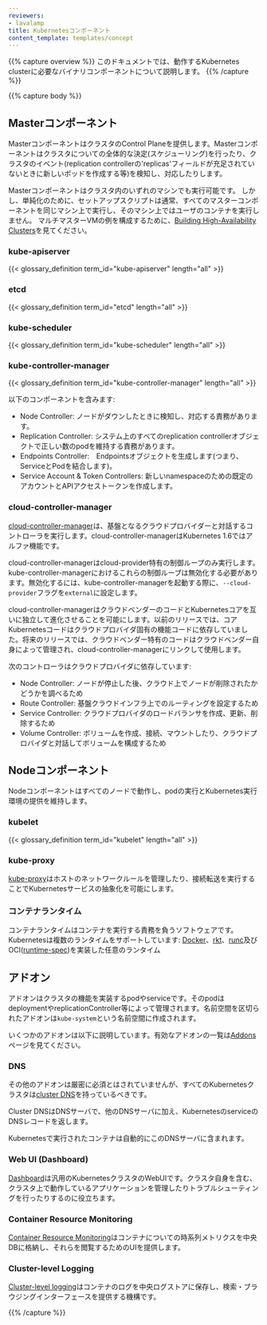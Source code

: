 ```yaml
---
reviewers:
- lavalamp
title: Kubernetesコンポーネント
content_template: templates/concept
---
```


{{% capture overview %}}
このドキュメントでは、動作するKubernetes clusterに必要なバイナリコンポーネントについて説明します。
{{% /capture %}}

{{% capture body %}}
## Masterコンポーネント

MasterコンポーネントはクラスタのControl Planeを提供します。Masterコンポーネントはクラスタについての全体的な決定(スケジューリング)を行ったり、クラスタのイベント(replication controllerの'replicas'フィールドが充足されていないときに新しいポッドを作成する等)を検知し、対応したりします。

Masterコンポーネントはクラスタ内のいずれのマシンでも実行可能です。
しかし、単純化のために、セットアップスクリプトは通常、すべてのマスターコンポーネントを同じマシン上で実行し、そのマシン上ではユーザのコンテナを実行しません。
マルチマスターVMの例を構成するために、[Building High-Availability Clusters](/docs/admin/high-availability/)を見てください。

### kube-apiserver

{{< glossary_definition term_id="kube-apiserver" length="all" >}}

### etcd

{{< glossary_definition term_id="etcd" length="all" >}}

### kube-scheduler

{{< glossary_definition term_id="kube-scheduler" length="all" >}}

### kube-controller-manager

{{< glossary_definition term_id="kube-controller-manager" length="all" >}}

以下のコンポーネントを含みます:

  * Node Controller: ノードがダウンしたときに検知し、対応する責務があります。
  * Replication Controller: システム上のすべてのreplication controllerオブジェクトで正しい数のpodを維持する責務があります。
  * Endpoints Controller:　Endpointsオブジェクトを生成します(つまり、ServiceとPodを結合します)。
  * Service Account & Token Controllers: 新しいnamespaceのための既定のアカウントとAPIアクセストークンを作成します。

### cloud-controller-manager

[cloud-controller-manager](/docs/tasks/administer-cluster/running-cloud-controller/)は、基盤となるクラウドプロバイダーと対話するコントローラを実行します。cloud-controller-managerはKubernetes 1.6ではアルファ機能です。

cloud-controller-managerはcloud-provider特有の制御ループのみ実行します。kube-controller-managerにおけるこれらの制御ループは無効化する必要があります。無効化するには、kube-controller-managerを起動する際に、`--cloud-provider`フラグを`external`に設定します。

cloud-controller-managerはクラウドベンダーのコードとKubernetesコアを互いに独立して進化させることを可能にします。以前のリリースでは、コアKubernetesコードはクラウドプロバイダ固有の機能コードに依存していました。将来のリリースでは、クラウドベンダー特有のコードはクラウドベンダー自身によって管理され、cloud-controller-managerにリンクして使用します。

次のコントローラはクラウドプロバイダに依存しています:

  * Node Controller: ノードが停止した後、クラウド上でノードが削除されたかどうかを調べるため
  * Route Controller: 基盤クラウドインフラ上でのルーティングを設定するため
  * Service Controller: クラウドプロバイダのロードバランサを作成、更新、削除するため
  * Volume Controller: ボリュームを作成、接続、マウントしたり、クラウドプロバイダと対話してボリュームを構成するため

## Nodeコンポーネント

Nodeコンポーネントはすべてのノードで動作し、podの実行とKubernetes実行環境の提供を維持します。

### kubelet

{{< glossary_definition term_id="kubelet" length="all" >}}

### kube-proxy

[kube-proxy](/docs/admin/kube-proxy/)はホストのネットワークルールを管理したり、接続転送を実行することでKubernetesサービスの抽象化を可能にします。

### コンテナランタイム

コンテナランタイムはコンテナを実行する責務を負うソフトウェアです。Kubernetesは複数のランタイムをサポートしています: [Docker](http://www.docker.com)、[rkt](https://coreos.com/rkt/)、[runc](https://github.com/opencontainers/runc)及びOCI([runtime-spec](https://github.com/opencontainers/runtime-spec))を実装した任意のランタイム

## アドオン

アドオンはクラスタの機能を実装するpodやserviceです。そのpodはdeploymentやreplicationController等によって管理されます。名前空間を区切られたアドオンは`kube-system`という名前空間に作成されます。

いくつかのアドオンは以下に説明しています。有効なアドオンの一覧は[Addons](/docs/concepts/cluster-administration/addons/)ページを見てください。

### DNS

その他のアドオンは厳密に必須とはされていませんが、すべてのKubernetesクラスタは[cluster DNS](/docs/concepts/services-networking/dns-pod-service/)を持っているべきです。

Cluster DNSはDNSサーバで、他のDNSサーバに加え、KubernetesのserviceのDNSレコードを返します。

Kubernetesで実行されたコンテナは自動的にこのDNSサーバに含まれます。

### Web UI (Dashboard)

[Dashboard](/docs/tasks/access-application-cluster/web-ui-dashboard/)は汎用のKubernetesクラスタのWebUIです。クラスタ自身を含む、クラスタ上で動作しているアプリケーションを管理したりトラブルシューティングを行ったりするのに役立ちます。

### Container Resource Monitoring

[Container Resource Monitoring](/docs/tasks/debug-application-cluster/resource-usage-monitoring/)はコンテナについての時系列メトリクスを中央DBに格納し、それらを閲覧するためのUIを提供します。

### Cluster-level Logging

[Cluster-level logging](/docs/concepts/cluster-administration/logging/)はコンテナのログを中央ログストアに保存し、検索・ブラウジングインターフェースを提供する機構です。

{{% /capture %}}
